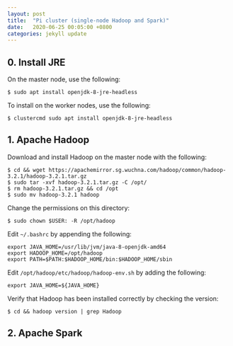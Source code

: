 ```yaml
---
layout: post
title:  "Pi cluster (single-node Hadoop and Spark)"
date:   2020-06-25 00:05:00 +0800
categories: jekyll update
---
```


## 0. Install JRE

On the master node, use the following:

```
$ sudo apt install openjdk-8-jre-headless
```

To install on the worker nodes, use the following:

```
$ clustercmd sudo apt install openjdk-8-jre-headless
```

## 1. Apache Hadoop

Download and install Hadoop on the master node with the following:

```
$ cd && wget https://apachemirror.sg.wuchna.com/hadoop/common/hadoop-3.2.1/hadoop-3.2.1.tar.gz
$ sudo tar -xvf hadoop-3.2.1.tar.gz -C /opt/
$ rm hadoop-3.2.1.tar.gz && cd /opt
$ sudo mv hadoop-3.2.1 hadoop
```

Change the permissions on this directory:

```
$ sudo chown $USER: -R /opt/hadoop
```

Edit `~/.bashrc` by appending the following:

```
export JAVA_HOME=/usr/lib/jvm/java-8-openjdk-amd64
export HADOOP_HOME=/opt/hadoop
export PATH=$PATH:$HADOOP_HOME/bin:$HADOOP_HOME/sbin
```

Edit `/opt/hadoop/etc/hadoop/hadoop-env.sh` by adding the following:

```
export JAVA_HOME=${JAVA_HOME}
```

Verify that Hadoop has been installed correctly by checking the version:

```
$ cd && hadoop version | grep Hadoop
```

## 2. Apache Spark


